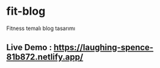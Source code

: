 # fit-blog
Fitness temalı blog tasarımı

## Live Demo : https://laughing-spence-81b872.netlify.app/
